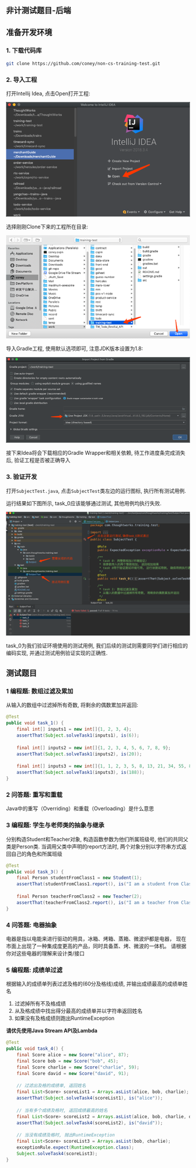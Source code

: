 非计测试题目-后端
----

## 准备开发环境
### 1. 下载代码库

``` bash
git clone https://github.com/coney/non-cs-training-test.git
```

### 2. 导入工程

打开Intellij Idea, 点击Open打开工程:

![open](./assets/open.png)

选择刚刚Clone下来的工程所在目录:

![select](./assets/select.png)

导入Gradle工程, 使用默认选项即可, 注意JDK版本设置为1.8:

![import](./assets/import.png)

接下来Idea将会下载相应的Gradle Wrapper和相关依赖, 待工作进度条完成消失后, 验证工程是否被正确导入

### 3. 验证开发

打开`SubjectTest.java`, 点击`SubjectTest`类左边的运行图标, 执行所有测试用例.

运行结果如下图所示, task_0应该能够通过测试, 其他用例均执行失败.  

![verify](./assets/verify.png)

task_0为我们验证环境使用的测试用例, 我们后续的测试则需要同学们进行相应的编码实现, 并通过测试用例验证实现的正确性.

## 测试题目

### 1 编程题: 数组过滤及累加

从输入的数组中过滤掉所有奇数, 将剩余的偶数累加并返回:

```java
@Test
public void task_1() {
    final int[] inputs1 = new int[]{1, 2, 3, 4};
    assertThat(Subject.solveTask1(inputs1), is(6));

    final int[] inputs2 = new int[]{1, 2, 3, 4, 5, 6, 7, 8, 9};
    assertThat(Subject.solveTask1(inputs2), is(20));

    final int[] inputs3 = new int[]{1, 1, 2, 3, 5, 8, 13, 21, 34, 55, 89, 144};
    assertThat(Subject.solveTask1(inputs3), is(188));
}
```

### 2 问答题: 重写和重载
Java中的重写（Overriding）和重载（Overloading）是什么意思

### 3 编程题: 学生与老师类的抽象与继承
分别构造Student和Teacher对象, 构造函数参数为他们所属班级号, 他们的共同父类是Person类.
当调用父类中声明的report方法时, 两个对象分别以字符串方式返回自己的角色和所属班级

```java
@Test
public void task_3() {
    final Person studentFromClass1 = new Student(1);
    assertThat(studentFromClass1.report(), is("I am a student from Class 1"));

    final Person teacherFromClass2 = new Teacher(2);
    assertThat(teacherFromClass2.report(), is("I am a teacher from Class 2"));
}
```

### 4 问答题: 电器抽象
电器是指以电能来进行驱动的用具，冰箱、烤箱、蒸箱、微波炉都是电器，
现在市面上出现了一种集成度更高的产品，同时具备蒸、烤、微波的一体机。
请根据你对这些电器的理解来设计类/接口

### 5 编程题: 成绩单过滤 
根据输入的成绩单列表过滤及格的(60分及格线)成绩, 并输出成绩最高的成绩单姓名
1. 过滤掉所有不及格成绩
2. 从及格成绩中找出得分最高的成绩单并以字符串返回姓名
3. 如果没有及格成绩则跑出RuntimeException

**请优先使用Java Stream API及Lambda**

```java
@Test
public void task_4() {
    final Score alice = new Score("alice", 87);
    final Score bob = new Score("bob", 45);
    final Score charlie = new Score("charlie", 59);
    final Score david = new Score("david", 91);

    // 过滤出及格的成绩单, 返回姓名
    final List<Score> scoreList1 = Arrays.asList(alice, bob, charlie);
    assertThat(Subject.solveTask4(scoreList1), is("alice"));

    // 当有多个成绩及格时, 返回成绩最高的姓名
    final List<Score> scoreList2 = Arrays.asList(alice, bob, charlie, david);
    assertThat(Subject.solveTask4(scoreList2), is("david"));

    // 当没有成绩及格时, 抛出RuntimeException
    final List<Score> scoreList3 = Arrays.asList(bob, charlie);
    exceptionRule.expect(RuntimeException.class);
    Subject.solveTask4(scoreList3);
}
```
